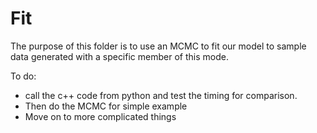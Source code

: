 # Fit

The purpose of this folder is to use an MCMC to fit our model to sample data generated with a specific member of this mode.

To do:
* call the c++ code from python and test the timing for comparison.
* Then do the MCMC for simple example
* Move on to more complicated things

